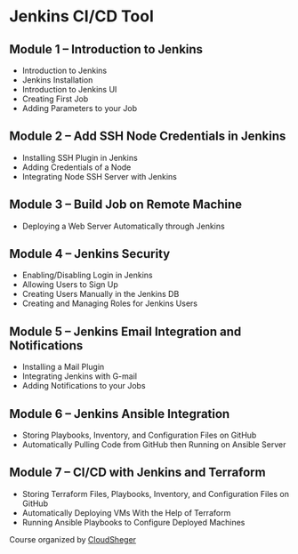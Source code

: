 # Jenkins CI/CD Tool

## Module 1 – Introduction to Jenkins
- Introduction to Jenkins
- Jenkins Installation
- Introduction to Jenkins UI
- Creating First Job
- Adding Parameters to your Job

## Module 2 – Add SSH Node Credentials in Jenkins
- Installing SSH Plugin in Jenkins
- Adding Credentials of a Node
- Integrating Node SSH Server with Jenkins

## Module 3 – Build Job on Remote Machine
- Deploying a Web Server Automatically through Jenkins

## Module 4 – Jenkins Security
- Enabling/Disabling Login in Jenkins
- Allowing Users to Sign Up
- Creating Users Manually in the Jenkins DB
- Creating and Managing Roles for Jenkins Users

## Module 5 – Jenkins Email Integration and Notifications
- Installing a Mail Plugin
- Integrating Jenkins with G-mail
- Adding Notifications to your Jobs

## Module 6 – Jenkins Ansible Integration
- Storing Playbooks, Inventory, and Configuration Files on GitHub
- Automatically Pulling Code from GitHub then Running on Ansible Server

## Module 7 – CI/CD with Jenkins and Terraform
- Storing Terraform Files, Playbooks, Inventory, and Configuration Files on GitHub
- Automatically Deploying VMs With the Help of Terraform
- Running Ansible Playbooks to Configure Deployed Machines

Course organized by [CloudSheger](https://cloudsheger.com)
